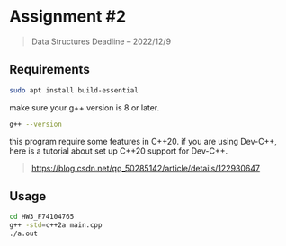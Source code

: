 # Assignment #2
> Data Structures Deadline – 2022/12/9

## Requirements

```bash
sudo apt install build-essential 
```

make sure your g++ version is 8 or later.

```bash
g++ --version
```

this program require some features in C++20. if you are using Dev-C++, here is a tutorial about set up C++20 support for Dev-C++. 

> https://blog.csdn.net/qq_50285142/article/details/122930647

## Usage 


```bash
cd HW3_F74104765
g++ -std=c++2a main.cpp
./a.out
```